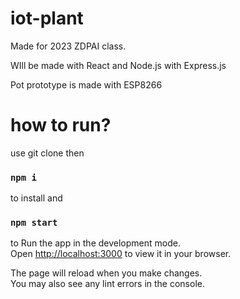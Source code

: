 # iot-plant
Made for 2023 ZDPAI class.

WIll be made with React and Node.js with Express.js

Pot prototype is made with ESP8266

# how to run?
use git clone then 
### `npm i`
to install and
### `npm start`
to Run the app in the development mode.\
Open [http://localhost:3000](http://localhost:3000) to view it in your browser.

The page will reload when you make changes.\
You may also see any lint errors in the console.

